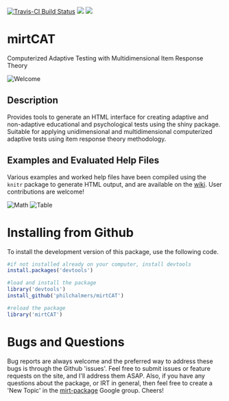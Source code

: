 [![Travis-CI Build Status](https://travis-ci.org/philchalmers/mirtCAT.svg?branch=master)](https://travis-ci.org/philchalmers/mirtCAT) [![](http://www.r-pkg.org/badges/version/mirtCAT)](https://www.r-pkg.org:443/pkg/mirtCAT) [![](http://cranlogs.r-pkg.org/badges/grand-total/mirtCAT)](https://CRAN.R-project.org/package=mirtCAT)

# mirtCAT

Computerized Adaptive Testing with Multidimensional Item Response Theory

![Welcome](vignettes/01-Welcome.jpg)

## Description

Provides tools to generate an HTML interface for creating adaptive
and non-adaptive educational and psychological tests using the shiny
package. Suitable for applying unidimensional and multidimensional
computerized adaptive tests using item response theory methodology.

## Examples and Evaluated Help Files

Various examples and worked help files have been compiled using the `knitr` package to generate
HTML output, and are available on the [wiki](https://github.com/philchalmers/mirtCAT/wiki).
User contributions are welcome!

![Math](vignettes/04-Math_stem_Question.jpg)
![Table](vignettes/05-Table_stem_question.jpg)

# Installing from Github

To install the development version of this package, use the following code.

```r
#if not installed already on your computer, install devtools
install.packages('devtools')

#load and install the package
library('devtools')
install_github('philchalmers/mirtCAT')

#reload the package
library('mirtCAT')
```

# Bugs and Questions

Bug reports are always welcome and the preferred way to address these bugs is through
the Github 'issues'. Feel free to submit issues or feature requests on the site, and I'll
address them ASAP. Also, if you have any questions about the package, or IRT in general, then
feel free to create a 'New Topic' in the
[mirt-package](https://groups.google.com/forum/#!forum/mirt-package) Google group. Cheers!
